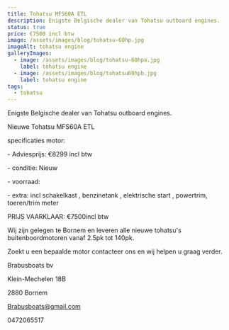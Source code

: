 ```yaml
---
title: Tohatsu MFS60A ETL
description: Enigste Belgische dealer van Tohatsu outboard engines.
status: true
price: €7500 incl btw
image: /assets/images/blog/tohatsu-60hp.jpg
imageAlt: tohatsu engine
galleryImages:
  - image: /assets/images/blog/tohatsu-60hpa.jpg
    label: tohatsu engine
  - image: /assets/images/blog/tohatsu60hpb.jpg
    label: tohatsu engine
tags:
  - tohatsu
---
```



Enigste Belgische dealer van Tohatsu outboard engines.







Nieuwe Tohatsu MFS60A ETL



specificaties motor:

\- Adviesprijs: €8299 incl btw

\- conditie: Nieuw

\- voorraad: 

\- extra: incl schakelkast , benzinetank , elektrische start , powertrim, toeren/trim meter

PRIJS VAARKLAAR: €7500incl btw

Wij zijn gelegen te Bornem en leveren alle nieuwe tohatsu's buitenboordmotoren vanaf 2.5pk tot 140pk.

Zoekt u een bepaalde motor contacteer ons en wij helpen u graag verder.

Brabusboats bv

Klein-Mechelen 18B

2880 Bornem

Brabusboats@gmail.com

0472065517
